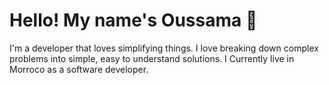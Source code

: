 # Hello! My name's Oussama 👋
I'm a developer that loves simplifying things. I love breaking down complex problems into simple, easy to understand solutions. I Currently live in Morroco as a software developer.

